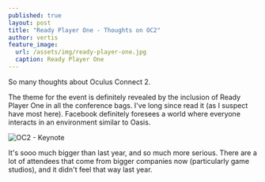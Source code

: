 ```yaml
---
published: true
layout: post
title: "Ready Player One - Thoughts on OC2"
author: vertis
feature_image:
  url: /assets/img/ready-player-one.jpg
  caption: Ready Player One
---
```


So many thoughts about Oculus Connect 2.

The theme for the event is definitely revealed by the inclusion of Ready Player One in all the conference bags. I've long since read it (as I suspect have most here).
Facebook definitely foresees a world where everyone interacts in an environment similar to Oasis.

![OC2 - Keynote](https://imagedelivery.net/oX4qJVfXHjtomqEsf4Y2wg/7df95bf6-273e-4f79-fd4c-c0162fa92600/w=800)

It's sooo much bigger than last year, and so much more serious. There are a lot of attendees that come from bigger companies now (particularly game studios), and it didn't feel that way last year.
